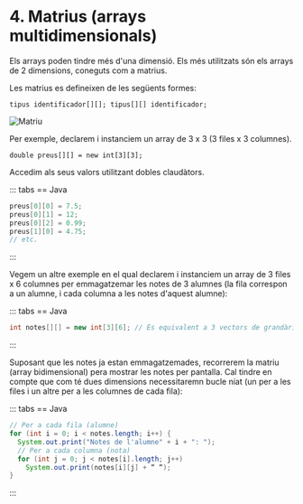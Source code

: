 # 4. Matrius (arrays multidimensionals)

Els arrays poden tindre més d'una dimensió. Els més utilitzats són els arrays de 2 dimensions, coneguts com a matrius.

Les matrius es defineixen de les següents formes:

`tipus identificador[][]; tipus[][] identificador;`

![Matriu](/uf5/Matriu.jpg)

Per exemple, declarem i instanciem un array de 3 x 3 (3 files x 3 columnes).

`double preus[][] = new int[3][3];`

Accedim als seus valors utilitzant dobles claudàtors.

::: tabs
== Java

```java
preus[0][0] = 7.5;
preus[0][1] = 12;
preus[0][2] = 0.99;
preus[1][0] = 4.75;
// etc.
```

:::

Vegem un altre exemple en el qual declarem i instanciem un array de 3 files x 6 columnes per emmagatzemar les notes de 3 alumnes (la fila correspon a un alumne, i cada columna a les notes d'aquest alumne):

::: tabs
== Java

```java
int notes[][] = new int[3][6]; // És equivalent a 3 vectors de grandària 6
```

:::

Suposant que les notes ja estan emmagatzemades, recorrerem la matriu (array bidimensional) pera mostrar les notes per pantalla. Cal tindre en compte que com té dues dimensions necessitaremn bucle niat (un per a les files i un altre per a les columnes de cada fila):

::: tabs
== Java

```java
// Per a cada fila (alumne)
for (int i = 0; i < notes.length; i++) {
  System.out.print("Notes de l'alumne" + i + ": ");
  // Per a cada columna (nota)
  for (int j = 0; j < notes[i].length; j++) 
    System.out.print(notes[i][j] + “ “);
}
```

:::
